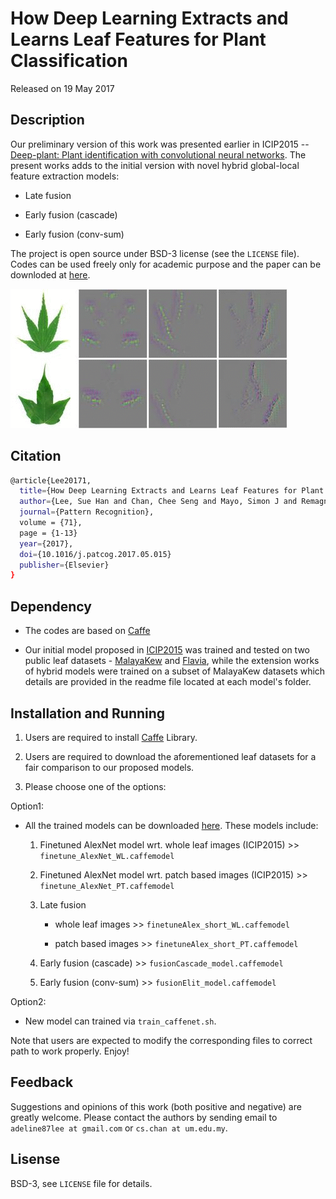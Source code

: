 
# How Deep Learning Extracts and Learns Leaf Features for Plant Classification

Released on 19 May 2017


## Description

Our preliminary version of this work was presented earlier in ICIP2015 -- [Deep-plant: Plant identification with convolutional neural networks](http://ieeexplore.ieee.org/document/7350839/). The present works adds to the initial version with novel hybrid global-local feature extraction models:

* Late fusion

* Early fusion (cascade)

* Early fusion (conv-sum)

The project is open source under BSD-3 license (see the ``` LICENSE ``` file). Codes can be used freely only for academic purpose and the paper can be downloded at [here](http://cs-chan.com/doc/PR2017.pdf).

![demo](GIF/DeepPlant.gif)

## Citation 
```sh
@article{Lee20171,
  title={How Deep Learning Extracts and Learns Leaf Features for Plant Classification},
  author={Lee, Sue Han and Chan, Chee Seng and Mayo, Simon J and Remagnino, Paolo},
  journal={Pattern Recognition},
  volume = {71},
  page = {1-13}
  year={2017},
  doi={10.1016/j.patcog.2017.05.015}
  publisher={Elsevier}
}
```

## Dependency

* The codes are based on [Caffe](http://caffe.berkeleyvision.org/)

* Our initial model proposed in [ICIP2015](http://ieeexplore.ieee.org/document/7350839/) was trained and tested on two public leaf datasets - [MalayaKew](http://web.fsktm.um.edu.my/~cschan/downloads_MKLeaf_dataset.html) and [Flavia](http://flavia.sourceforge.net/), while the extension works of hybrid models were trained on a subset of MalayaKew datasets which details are provided in the readme file located at each model's folder.


## Installation and Running

1. Users are required to install [Caffe](https://github.com/BVLC/caffe) Library.

2. Users are required to download the aforementioned leaf datasets for a fair comparison to our proposed models.

3. Please choose one of the options:

Option1:

* All the trained models can be downloaded [here](http://web.fsktm.um.edu.my/~cschan/source/PR2017/Model.zip). These models include:

	1. Finetuned AlexNet model wrt. whole leaf images (ICIP2015) >> ``` finetune_AlexNet_WL.caffemodel ```

	2. Finetuned AlexNet model wrt. patch based images (ICIP2015) >> ``` finetune_AlexNet_PT.caffemodel ```

	3. Late fusion
 
       * whole leaf images >> ``` finetuneAlex_short_WL.caffemodel ```
  
       * patch based images >> ``` finetuneAlex_short_PT.caffemodel ```

	4. Early fusion (cascade) >> ``` fusionCascade_model.caffemodel ```

	5. Early fusion (conv-sum) >> ``` fusionElit_model.caffemodel ```



Option2:

* New model can trained via ```train_caffenet.sh```. 


Note that users are expected to modify the corresponding files to correct path to work properly. Enjoy!


## Feedback
Suggestions and opinions of this work (both positive and negative) are greatly welcome. Please contact the authors by sending email to
`adeline87lee at gmail.com` or `cs.chan at um.edu.my`.

## Lisense
BSD-3, see ``` LICENSE ``` file for details.
